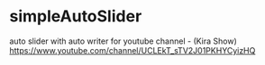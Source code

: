 # simpleAutoSlider
auto slider with auto writer for youtube channel - (Kira Show) https://www.youtube.com/channel/UCLEkT_sTV2J01PKHYCyizHQ
